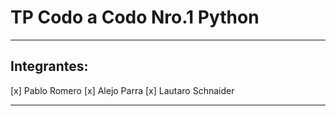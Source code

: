 # TP Codo a Codo Nro.1 Python

---

## Integrantes:

[x] Pablo Romero
[x] Alejo Parra
[x] Lautaro Schnaider

---